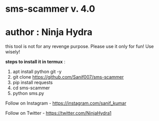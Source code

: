 # sms-scammer v. 4.0
# author : Ninja Hydra 
this tool is not for any revenge purpose. Please use it only for fun! Use wisely!

**steps to install it in termux** :
1. apt install python git -y
2. git clone https://github.com/Sanif007/sms-scammer
3. pip install requests
4. cd sms-scammer
5. python sms.py

Follow on Instagram - https://instagram.com/sanif_kumar

Follow on Twitter - https://twitter.com/NinjaHydra1
